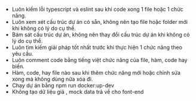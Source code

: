 - Luôn kiểm lỗi typescript và eslint sau khi code xong 1 file hoặc 1 chức năng.
- Luôn xem xét cấu trúc dự án có sẵn, không nên tạo file hoặc folder mới khi không có lý do cụ thể.
- Bám sát cấu trúc dự án, không nên thay đổi cấu trúc dự án khi không có lý do cụ thể.
- Luôn tìm kiếm giải pháp tốt nhất trước khi thực hiện 1 chức năng theo yêu cầu.
- Luôn comment code bằng tiếng việt chức năng của file, hàm, code hay biến.
- Hàm, code, hay file nào sau khi thêm chức năng mới hoặc chỉnh sửa xong mà không dùng nữa xóa đi.
- Chạy dự án bằng npm run docker:up-dev
- Không tạo dữ liệu giả , mock data trả về cho font-end
